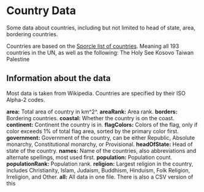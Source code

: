 # Country Data

Some data about countries, including but not limited to head of state, area, bordering countries.

Countries are based on the [Sporcle list of countries](https://www.sporcle.com/blog/2013/01/what-is-a-country/). Meaning all 193 countries in the UN, as well as the following:
The Holy See
Kosovo
Taiwan
Palestine

## Information about the data

Most data is taken from Wikipedia. Countries are specified by their ISO Alpha-2 codes.

**area:** Total area of country in km^2^.
**areaRank:** Area rank.
**borders:** Bordering countries.
**coastal:** Whether the country is on the coast.
**continent:** Continent the country is in.
**flagColors:** Colors of the flag, only if color exceeds 1% of total flag area, sorted by the primary color first.
**government:** Government of the country, can be either Republic, Absolute monarchy, Constitutional monarchy, or Provisional.
**headOfState:** Head of state of the country.
**names:** Name of the countries, also abbreviations and alternate spellings, most used first.
**population:** Population count.
**populationRank:** Population rank.
**religion:** Largest religion in the country, includes Christianity, Islam, Judaism, Buddhism, Hinduism, Folk Religion, Irreligion, and Other.
**all:** All data in one file. There is also a CSV version of this
